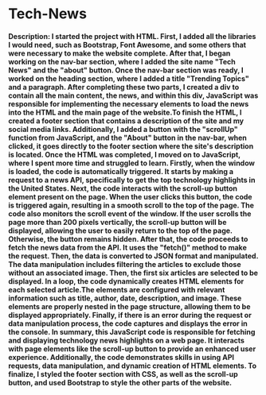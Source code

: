 # Tech-News
#### Description: I started the project with HTML. First, I added all the libraries I would need, such as Bootstrap, Font Awesome, and some others that were necessary to make the website complete. After that, I began working on the nav-bar section, where I added the site name "Tech News" and the "about" button. Once the nav-bar section was ready, I worked on the heading section, where I added a title "Trending Topics" and a paragraph. After completing these two parts, I created a div to contain all the main content, the news, and within this div, JavaScript was responsible for implementing the necessary elements to load the news into the HTML and the main page of the website.To finish the HTML, I created a footer section that contains a description of the site and my social media links. Additionally, I added a button with the "scrollUp" function from JavaScript, and the "About" button in the nav-bar, when clicked, it goes directly to the footer section where the site's description is located. Once the HTML was completed, I moved on to JavaScript, where I spent more time and struggled to learn. Firstly, when the window is loaded, the code is automatically triggered. It starts by making a request to a news API, specifically to get the top technology highlights in the United States. Next, the code interacts with the scroll-up button element present on the page. When the user clicks this button, the code is triggered again, resulting in a smooth scroll to the top of the page. The code also monitors the scroll event of the window. If the user scrolls the page more than 200 pixels vertically, the scroll-up button will be displayed, allowing the user to easily return to the top of the page. Otherwise, the button remains hidden. After that, the code proceeds to fetch the news data from the API. It uses the "fetch()" method to make the request. Then, the data is converted to JSON format and manipulated. The data manipulation includes filtering the articles to exclude those without an associated image. Then, the first six articles are selected to be displayed. In a loop, the code dynamically creates HTML elements for each selected article.The elements are configured with relevant information such as title, author, date, description, and image. These elements are properly nested in the page structure, allowing them to be displayed appropriately. Finally, if there is an error during the request or data manipulation process, the code captures and displays the error in the console. In summary, this JavaScript code is responsible for fetching and displaying technology news highlights on a web page. It interacts with page elements like the scroll-up button to provide an enhanced user experience. Additionally, the code demonstrates skills in using API requests, data manipulation, and dynamic creation of HTML elements. To finalize, I styled the footer section with CSS, as well as the scroll-up button, and used Bootstrap to style the other parts of the website.
